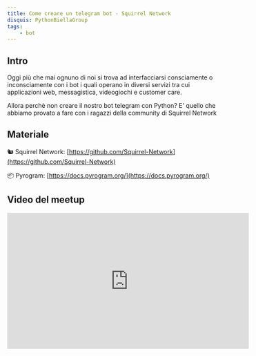 ```yaml
---
title: Come creare un telegram bot - Squirrel Network
disquis: PythonBiellaGroup
tags:
    - bot
---
```


## Intro

Oggi più che mai ognuno di noi si trova ad interfacciarsi consciamente o inconsciamente con i bot i quali operano in diversi servizi tra cui applicazioni web, messagistica, videogiochi e customer care. 

Allora perchè non creare il nostro bot telegram con Python? 
E' quello che abbiamo provato a fare con i ragazzi della community di Squirrel Network 

## Materiale

🐿 Squirrel Network: [https://github.com/Squirrel-Network](https://github.com/Squirrel-Network)

📦 Pyrogram: [https://docs.pyrogram.org/](https://docs.pyrogram.org/)

## Video del meetup
<iframe width="560" height="315" src="https://www.youtube.com/embed/krzibDj9yAw" title="YouTube video player" frameborder="0" allow="accelerometer; autoplay; clipboard-write; encrypted-media; gyroscope; picture-in-picture; web-share" allowfullscreen></iframe>